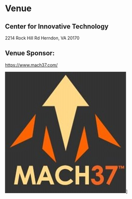 # Venue

## Center for Innovative Technology

2214 Rock Hill Rd 
Herndon, VA 20170

## Venue Sponsor:

https://www.mach37.com/

![](/imgs/mach37.jpg)]

